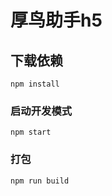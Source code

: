 # 厚鸟助手h5

## 下载依赖
```
npm install
```

### 启动开发模式
```
npm start
```

### 打包
```
npm run build
```



